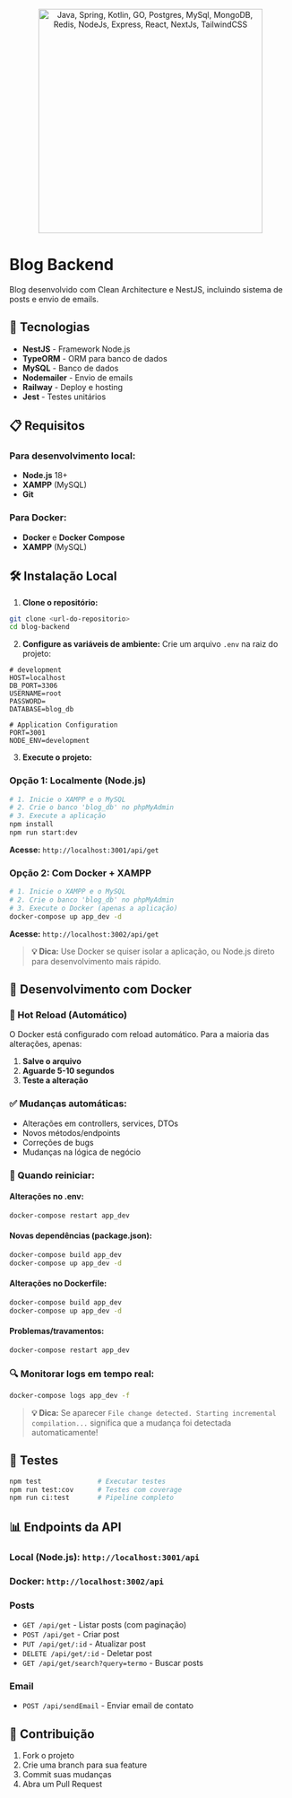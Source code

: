 <br/>
<br/>
<br/>

<p align="center"> 
  <img width="400" src="https://skillicons.dev/icons?i=typescript,nodejs,nestjs,mysql,docker&theme=dark" alt="Java, Spring, Kotlin, GO, Postgres, MySql, MongoDB, Redis, NodeJs, Express, React, NextJs, TailwindCSS">
</p>

# Blog Backend 

Blog desenvolvido com Clean Architecture e NestJS, incluindo sistema de posts e envio de emails. 

## 🚀 Tecnologias

- **NestJS** - Framework Node.js
- **TypeORM** - ORM para banco de dados
- **MySQL** - Banco de dados
- **Nodemailer** - Envio de emails
- **Railway** - Deploy e hosting
- **Jest** - Testes unitários

## 📋 Requisitos

### **Para desenvolvimento local:**
- **Node.js** 18+ 
- **XAMPP** (MySQL)
- **Git**

### **Para Docker:**
- **Docker** e **Docker Compose**
- **XAMPP** (MySQL)

## 🛠️ Instalação Local

1. **Clone o repositório:**
```bash
git clone <url-do-repositorio>
cd blog-backend
```

2. **Configure as variáveis de ambiente:**
Crie um arquivo `.env` na raiz do projeto:
```env
# development
HOST=localhost
DB_PORT=3306
USERNAME=root
PASSWORD=
DATABASE=blog_db

# Application Configuration
PORT=3001
NODE_ENV=development 

```

3. **Execute o projeto:**

### Opção 1: Localmente (Node.js)
```bash
# 1. Inicie o XAMPP e o MySQL
# 2. Crie o banco 'blog_db' no phpMyAdmin
# 3. Execute a aplicação
npm install
npm run start:dev
```
**Acesse:** `http://localhost:3001/api/get`

### Opção 2: Com Docker + XAMPP
```bash
# 1. Inicie o XAMPP e o MySQL  
# 2. Crie o banco 'blog_db' no phpMyAdmin
# 3. Execute o Docker (apenas a aplicação)
docker-compose up app_dev -d
```
**Acesse:** `http://localhost:3002/api/get`

> **💡 Dica:** Use Docker se quiser isolar a aplicação, ou Node.js direto para desenvolvimento mais rápido.

## 🔄 Desenvolvimento com Docker

### **🚀 Hot Reload (Automático)**
O Docker está configurado com reload automático. Para a maioria das alterações, apenas:
1. **Salve o arquivo**
2. **Aguarde 5-10 segundos**
3. **Teste a alteração**

### **✅ Mudanças automáticas:**
- Alterações em controllers, services, DTOs
- Novos métodos/endpoints
- Correções de bugs
- Mudanças na lógica de negócio

### **🔧 Quando reiniciar:**

#### **Alterações no .env:**
```bash
docker-compose restart app_dev
```

#### **Novas dependências (package.json):**
```bash
docker-compose build app_dev
docker-compose up app_dev -d
```

#### **Alterações no Dockerfile:**
```bash
docker-compose build app_dev
docker-compose up app_dev -d
```

#### **Problemas/travamentos:**
```bash
docker-compose restart app_dev
```

### **🔍 Monitorar logs em tempo real:**
```bash
docker-compose logs app_dev -f
```

> **💡 Dica:** Se aparecer `File change detected. Starting incremental compilation...` significa que a mudança foi detectada automaticamente!

## 🧪 Testes

```bash
npm test              # Executar testes
npm run test:cov      # Testes com coverage
npm run ci:test       # Pipeline completo
```

## 📊 Endpoints da API

### **Local (Node.js):** `http://localhost:3001/api`
### **Docker:** `http://localhost:3002/api`

### Posts
- `GET /api/get` - Listar posts (com paginação)
- `POST /api/get` - Criar post
- `PUT /api/get/:id` - Atualizar post
- `DELETE /api/get/:id` - Deletar post
- `GET /api/get/search?query=termo` - Buscar posts

### Email
- `POST /api/sendEmail` - Enviar email de contato


## 📝 Contribuição

1. Fork o projeto
2. Crie uma branch para sua feature
3. Commit suas mudanças
4. Abra um Pull Request
